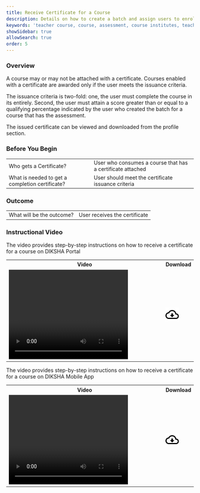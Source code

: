 ```yaml
---
title: Receive Certificate for a Course
description: Details on how to create a batch and assign users to enroll in a course
keywords: 'teacher course, course, assessment, course institutes, teacher educator, course, course compiling, create course, adding resource to course, batches, assign batches, open course'
showSidebar: true
allowSearch: true
order: 5
---
```


### Overview

A course may or may not be attached with a certificate. Courses enabled with a certificate are awarded only if the user meets the issuance criteria.

The issuance criteria is two-fold: one, the user must complete the course in its entirely. Second, the user must attain a score greater than or equal to a qualifying percentage indicated by the user who created the batch for a course that has the assessment.

The issued certificate can be viewed and downloaded from the profile section.

### Before You Begin

<table>
  <tr> <td>Who gets a Certificate?</td>
   <td>User who consumes a course that has a certificate attached</td>
  </tr>
  <tr><td>What is needed to get a completion certificate?</td>
  <td>User should meet the certificate issuance criteria</td></tr>
</table>

### Outcome

<table>
 <tr><td>What will be the outcome? </td>
  <td>User receives the certificate</td>
  </tr>
</table>

### Instructional Video

The video provides step-by-step instructions on how to receive a certificate for a course on DIKSHA Portal

<table>
<tr>
   <th style="width:85%;">Video</th>
    <th style="width:15%;">Download</th>
  </tr>
  <tr>
    <td><video width="320" height="240" controls><source src="../video/receive-completion-certificate.mp4" type="video/mp4"></video></td>
    <td class="text-center"><a href="../video/receive-completion-certificate.mp4" download><img src="../../../assets/imgs/icons/outline_cloud_download.png"></a></td>
    </tr>
</table>

The video provides step-by-step instructions on how to receive a certificate for a course on DIKSHA Mobile App

<table>
<tr>
   <th style="width:85%;">Video</th>
    <th style="width:15%;">Download</th>
  </tr>
  <tr>
    <td><video width="320" height="240" controls><source src="../video/mobile-receive-completion-certificate.mp4" type="video/mp4"></video></td>
    <td class="text-center"><a href="../video/mobile-receive-completion-certificate.mp4" download><img src="../../../assets/imgs/icons/outline_cloud_download.png"></a></td>
    </tr>
</table>

